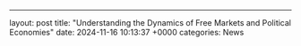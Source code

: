 ---
layout: post
title: "Understanding the Dynamics of Free Markets and Political Economies"
date:   2024-11-16 10:13:37 +0000
categories: News

